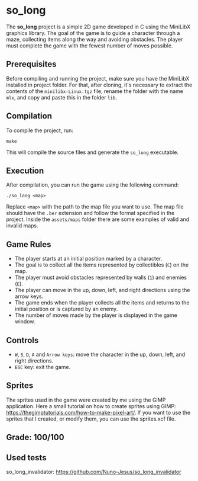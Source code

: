 # so_long

The **so_long** project is a simple 2D game developed in C using the MiniLibX graphics library. The goal of the game is to guide a character through a maze, collecting items along the way and avoiding obstacles. The player must complete the game with the fewest number of moves possible.

## Prerequisites
Before compiling and running the project, make sure you have the MiniLibX installed in project folder. For that, after cloning, it's necessary to extract the contents of the `minilibx-Linux.tgz` file, rename the folder with the name `mlx`, and copy and paste this in the folder `lib`.

## Compilation
To compile the project, run:
```shell
make
```
This will compile the source files and generate the `so_long` executable.

## Execution
After compilation, you can run the game using the following command:

```shell
./so_long <map>
```

Replace `<map>` with the path to the map file you want to use. The map file should have the `.ber` extension and follow the format specified in the project. Inside the `assets/maps` folder there are some examples of valid and invalid maps.

## Game Rules
- The player starts at an initial position marked by a character.
- The goal is to collect all the items represented by collectibles (`C`) on the map.
- The player must avoid obstacles represented by walls (`1`) and enemies (`E`).
- The player can move in the up, down, left, and right directions using the arrow keys.
- The game ends when the player collects all the items and returns to the initial position or is captured by an enemy.
- The number of moves made by the player is displayed in the game window.

## Controls
- `W`, `S`, `D`, `A` and `Arrow keys`: move the character in the up, down, left, and right directions.
- `ESC` key: exit the game.

## Sprites
The sprites used in the game were created by me using the GIMP application. Here a small tutorial on how to create sprites using GIMP: https://thegimptutorials.com/how-to-make-pixel-art/.
If you want to use the sprites that I created, or modify them, you can use the sprites.xcf file.

## Grade: 100/100

## Used tests
so_long_invalidator: https://github.com/Nuno-Jesus/so_long_invalidator

